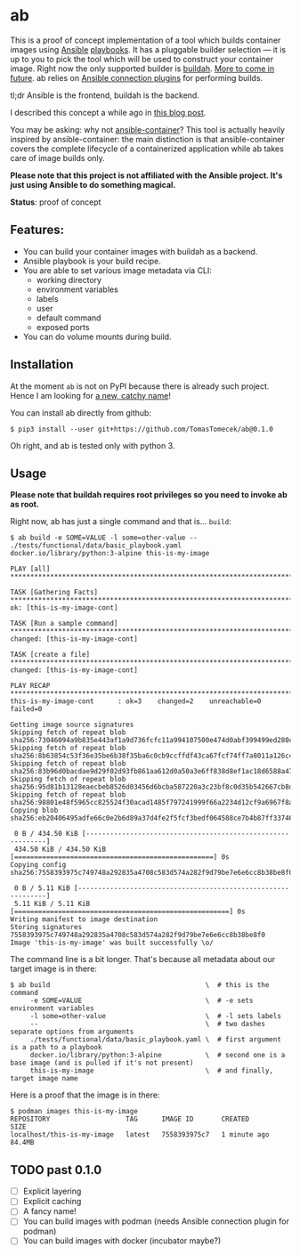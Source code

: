 # ab

This is a proof of concept implementation of a tool which builds container
images using [Ansible](https://github.com/ansible/ansible)
[playbooks](https://docs.ansible.com/ansible/latest/user_guide/playbooks.html).
It has a pluggable builder selection — it is up to you to pick the tool which
will be used to construct your container image. Right now the only supported
builder is [buildah](https://github.com/projectatomic/buildah). [More to come
in future](#todo-past-010). ab relies on [Ansible connection
plugins](https://docs.ansible.com/ansible/2.6/plugins/connection.html) for performing builds.

tl;dr Ansible is the frontend, buildah is the backend.

I described this concept a while ago in [this blog post](https://blog.tomecek.net/post/building-containers-with-buildah-and-ansible/).

You may be asking: why not
[ansible-container](https://github.com/ansible/ansible-container)? This tool is
actually heavily inspired by ansible-container: the main distinction is that
ansible-container covers the complete lifecycle of a containerized application
while ab takes care of image builds only.

**Please note that this project is not affiliated with the Ansible project.
It's just using Ansible to do something magical.**


**Status**: proof of concept


## Features:

* You can build your container images with buildah as a backend.
* Ansible playbook is your build recipe.
* You are able to set various image metadata via CLI:
  * working directory
  * environment variables
  * labels
  * user
  * default command
  * exposed ports
* You can do volume mounts during build.



## Installation

At the moment `ab` is not on PyPI because there is already such project. Hence
I am looking for [a new, catchy name](https://github.com/TomasTomecek/ab/issues/2)!

You can install ab directly from github:
```
$ pip3 install --user git+https://github.com/TomasTomecek/ab@0.1.0
```

Oh right, and ab is tested only with python 3.


## Usage

**Please note that buildah requires root privileges so you need to invoke ab as root.**

Right now, ab has just a single command and that is... `build`:
```
$ ab build -e SOME=VALUE -l some=other-value -- ./tests/functional/data/basic_playbook.yaml docker.io/library/python:3-alpine this-is-my-image

PLAY [all] ***********************************************************************************************************************************

TASK [Gathering Facts] ***********************************************************************************************************************
ok: [this-is-my-image-cont]

TASK [Run a sample command] ******************************************************************************************************************
changed: [this-is-my-image-cont]

TASK [create a file] *************************************************************************************************************************
changed: [this-is-my-image-cont]

PLAY RECAP ***********************************************************************************************************************************
this-is-my-image-cont      : ok=3    changed=2    unreachable=0    failed=0

Getting image source signatures
Skipping fetch of repeat blob sha256:73046094a9b835e443af1a9d736fcfc11a994107500e474d0abf399499ed280c
Skipping fetch of repeat blob sha256:8b63854c53f36e35be6b38f35ba6c0cb9ccffdf43ca67fcf74ff7a8011a126c4
Skipping fetch of repeat blob sha256:83b96d0bacdae9d29f02d93fb861aa612d0a50a3e6ff838d8ef1ac18d6588a47
Skipping fetch of repeat blob sha256:95d81b13128eaecbeb8526d03456d6bcba587220a3c23bf8c0d35b542667cb8d
Skipping fetch of repeat blob sha256:98801e48f5965cc825524f30acad1485f797241999f66a2234d12cf9a6967f8a
Copying blob sha256:eb20406495adfe66c0e2b6d89a37d4fe2f5fcf3bedf064588ce7b4b87ff33746

 0 B / 434.50 KiB [------------------------------------------------------------]
 434.50 KiB / 434.50 KiB [==================================================] 0s
Copying config sha256:7558393975c749748a292835a4708c583d574a282f9d79be7e6e6cc8b38be8f0

 0 B / 5.11 KiB [--------------------------------------------------------------]
 5.11 KiB / 5.11 KiB [======================================================] 0s
Writing manifest to image destination
Storing signatures
7558393975c749748a292835a4708c583d574a282f9d79be7e6e6cc8b38be8f0
Image 'this-is-my-image' was built successfully \o/
```

The command line is a bit longer. That's because all metadata about our target image is in there:
```
$ ab build                                       \  # this is the command
     -e SOME=VALUE                               \  # -e sets environment variables
     -l some=other-value                         \  # -l sets labels
     --                                          \  # two dashes separate options from arguments
     ./tests/functional/data/basic_playbook.yaml \  # first argument is a path to a playbook
     docker.io/library/python:3-alpine           \  # second one is a base image (and is pulled if it's not present)
     this-is-my-image                            \  # and finally, target image name
```

Here is a proof that the image is in there:
```
$ podman images this-is-my-image
REPOSITORY                   TAG      IMAGE ID       CREATED        SIZE
localhost/this-is-my-image   latest   7558393975c7   1 minute ago   84.4MB
```


## TODO past 0.1.0

* [ ] Explicit layering
* [ ] Explicit caching
* [ ] A fancy name!
* [ ] You can build images with podman (needs Ansible connection plugin for podman)
* [ ] You can build images with docker (incubator maybe?)
